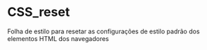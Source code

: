 # CSS_reset
Folha de estilo para resetar as configurações de estilo padrão dos elementos HTML dos navegadores 
